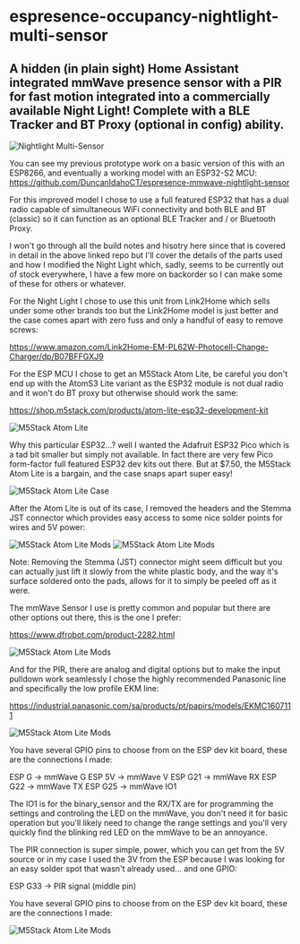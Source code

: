 # espresence-occupancy-nightlight-multi-sensor
## A hidden (in plain sight) Home Assistant integrated mmWave presence sensor with a PIR for fast motion integrated into a commercially available Night Light! Complete with a BLE Tracker and BT Proxy (optional in config) ability.

![Nightlight Multi-Sensor](/static/images/finished%20product.jpg)

You can see my previous prototype work on a basic version of this with an ESP8266, and eventually a working model with an ESP32-S2 MCU:
  https://github.com/DuncanIdahoCT/espresence-mmwave-nightlight-sensor

For this improved model I chose to use a full featured ESP32 that has a dual radio capable of simultaneous WiFi connectivity and both BLE and BT (classic) so it can function as an optional BLE Tracker and / or Bluetooth Proxy.

I won't go through all the build notes and hisotry here since that is covered in detail in the above linked repo but I'll cover the details of the parts used and how I modified the Night Light which, sadly, seems to be currently out of stock everywhere, I have a few more on backorder so I can make some of these for others or whatever.

For the Night Light I chose to use this unit from Link2Home which sells under some other brands too but the Link2Home model is just better and the case comes apart with zero fuss and only a handful of easy to remove screws:

  https://www.amazon.com/Link2Home-EM-PL62W-Photocell-Change-Charger/dp/B07BFFGXJ9

For the ESP MCU I chose to get an M5Stack Atom Lite, be careful you don't end up with the AtomS3 Lite variant as the ESP32 module is not dual radio and it won't do BT proxy but otherwise should work the same:

  https://shop.m5stack.com/products/atom-lite-esp32-development-kit

![M5Stack Atom Lite](/static/images/M5Stack%20Atom%20Lite%20(esp32%20pico).jpg)

Why this particular ESP32...? well I wanted the Adafruit ESP32 Pico which is a tad bit smaller but simply not available. In fact there are very few Pico form-factor full featured ESP32 dev kits out there. But at $7.50, the M5Stack Atom Lite is a bargain, and the case snaps apart super easy!

![M5Stack Atom Lite Case](/static/images/empty%20atom%20case.jpg)

After the Atom Lite is out of its case, I removed the headers and the Stemma JST connector which provides easy access to some nice solder points for wires and 5V power:

![M5Stack Atom Lite Mods](/static/images/remove%20these.jpg)
![M5Stack Atom Lite Mods](/static/images/back%20of%20esp32%20mcu.jpg)

Note: Removing the Stemma (JST) connector might seem difficult but you can actually just lift it slowly from the white plastic body, and the way it's surface soldered onto the pads, allows for it to simply be peeled off as it were.

The mmWave Sensor I use is pretty common and popular but there are other options out there, this is the one I prefer:

  https://www.dfrobot.com/product-2282.html

![M5Stack Atom Lite Mods](/static/images/connecting%20radar%20to%20mcu.jpg)

And for the PIR, there are analog and digital options but to make the input pulldown work seamlessly I chose the highly recommended Panasonic line and specifically the low profile EKM line:

  https://industrial.panasonic.com/sa/products/pt/papirs/models/EKMC1607111

![M5Stack Atom Lite Mods](/static/images/PIR%20sensor.jpg)

You have several GPIO pins to choose from on the ESP dev kit board, these are the connections I made:

  ESP G    ->   mmWave G
  ESP 5V   ->   mmWave V
  ESP G21  ->   mmWave RX
  ESP G22  ->   mmWave TX
  ESP G25  ->   mmWave IO1

The IO1 is for the binary_sensor and the RX/TX are for programming the settings and controling the LED on the mmWave, you don't need it for basic operation but you'll likely need to change the range settings and you'll very quickly find the blinking red LED on the mmWave to be an annoyance.

The PIR connection is super simple, power, which you can get from the 5V source or in my case I used the 3V from the ESP because I was looking for an easy solder spot that wasn't already used... and one GPIO:

  ESP G33  ->   PIR signal (middle pin)

You have several GPIO pins to choose from on the ESP dev kit board, these are the connections I made:

![M5Stack Atom Lite Mods](/static/images/project%20overview.jpg)


